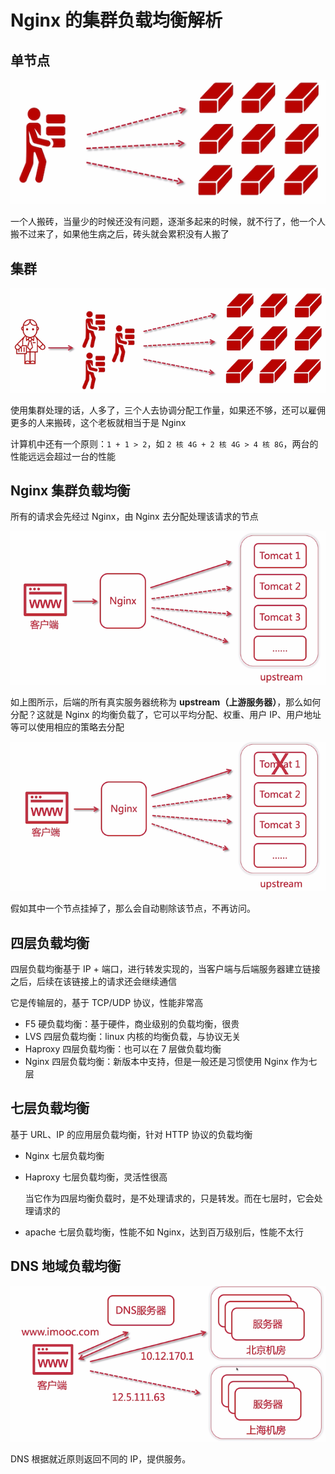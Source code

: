 # Nginx 的集群负载均衡解析

## 单节点

![image-20210405174337615](./assets/image-20210405174337615.png)

一个人搬砖，当量少的时候还没有问题，逐渐多起来的时候，就不行了，他一个人搬不过来了，如果他生病之后，砖头就会累积没有人搬了

## 集群

![image-20210405174530187](./assets/image-20210405174530187.png)

使用集群处理的话，人多了，三个人去协调分配工作量，如果还不够，还可以雇佣更多的人来搬砖，这个老板就相当于是 Nginx

计算机中还有一个原则：`1 + 1 > 2`，如 `2 核 4G + 2 核 4G > 4 核 8G`，两台的性能远远会超过一台的性能

## Nginx 集群负载均衡

所有的请求会先经过 Nginx，由 Nginx 去分配处理该请求的节点

![image-20210405174952276](./assets/image-20210405174952276.png)

如上图所示，后端的所有真实服务器统称为 **upstream（上游服务器）**，那么如何分配？这就是 Nginx 的均衡负载了，它可以平均分配、权重、用户 IP、用户地址等可以使用相应的策略去分配

![image-20210405175150161](./assets/image-20210405175150161.png)

假如其中一个节点挂掉了，那么会自动剔除该节点，不再访问。

## 四层负载均衡

四层负载均衡基于 IP + 端口，进行转发实现的，当客户端与后端服务器建立链接之后，后续在该链接上的请求还会继续通信

它是传输层的，基于 TCP/UDP 协议，性能非常高

- F5 硬负载均衡：基于硬件，商业级别的负载均衡，很贵
- LVS 四层负载均衡：linux 内核的均衡负载，与协议无关
- Haproxy 四层负载均衡：也可以在 7 层做负载均衡
- Nginx 四层负载均衡：新版本中支持，但是一般还是习惯使用 Nginx 作为七层

## 七层负载均衡

基于 URL、IP 的应用层负载均衡，针对 HTTP 协议的负载均衡

- Nginx 七层负载均衡

- Haproxy 七层负载均衡，灵活性很高

  当它作为四层均衡负载时，是不处理请求的，只是转发。而在七层时，它会处理请求的

- apache 七层负载均衡，性能不如 Nginx，达到百万级别后，性能不太行

## DNS 地域负载均衡

![image-20210405180411073](./assets/image-20210405180411073.png)

DNS 根据就近原则返回不同的 IP，提供服务。